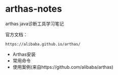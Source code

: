 # arthas-notes
arthas java诊断工具学习笔记

官方文档：
```
https://alibaba.github.io/arthas/
```

- Arthas安装
- 常用命令
- 使用案例(来自https://github.com/alibaba/arthas)
